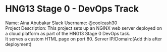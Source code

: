 # HNG13 Stage 0 - DevOps Track
Name: Aina Abubakar 
Slack Username: @coolcash30  
Project Description: 
This project sets up an NGINX web server deployed on a cloud platform as part of the HNG13 Stage 0 DevOps task.  
It serves a custom HTML page on port 80.
Server IP/Domain:(Add this after deployment)
